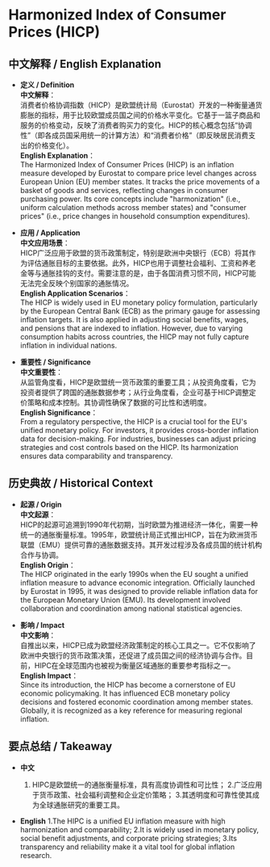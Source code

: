# Harmonized Index of Consumer Prices (HICP)

## 中文解释 / English Explanation

* **定义 / Definition**  
  **中文解释**：  
  消费者价格协调指数（HICP）是欧盟统计局（Eurostat）开发的一种衡量通货膨胀的指标，用于比较欧盟成员国之间的价格水平变化。它基于一篮子商品和服务的价格变动，反映了消费者购买力的变化。HICP的核心概念包括“协调性”（即各成员国采用统一的计算方法）和“消费者价格”（即反映居民消费支出的价格变化）。  
  **English Explanation**：  
  The Harmonized Index of Consumer Prices (HICP) is an inflation measure developed by Eurostat to compare price level changes across European Union (EU) member states. It tracks the price movements of a basket of goods and services, reflecting changes in consumer purchasing power. Its core concepts include "harmonization" (i.e., uniform calculation methods across member states) and "consumer prices" (i.e., price changes in household consumption expenditures).

* **应用 / Application**  
  **中文应用场景**：  
  HICP广泛应用于欧盟的货币政策制定，特别是欧洲中央银行（ECB）将其作为评估通胀目标的主要依据。此外，HICP也用于调整社会福利、工资和养老金等与通胀挂钩的支付。需要注意的是，由于各国消费习惯不同，HICP可能无法完全反映个别国家的通胀情况。  
  **English Application Scenarios**：  
  The HICP is widely used in EU monetary policy formulation, particularly by the European Central Bank (ECB) as the primary gauge for assessing inflation targets. It is also applied in adjusting social benefits, wages, and pensions that are indexed to inflation. However, due to varying consumption habits across countries, the HICP may not fully capture inflation in individual nations.

* **重要性 / Significance**  
  **中文重要性**：  
  从监管角度看，HICP是欧盟统一货币政策的重要工具；从投资角度看，它为投资者提供了跨国的通胀数据参考；从行业角度看，企业可基于HICP调整定价策略和成本控制。其协调性确保了数据的可比性和透明度。  
  **English Significance**：  
  From a regulatory perspective, the HICP is a crucial tool for the EU's unified monetary policy. For investors, it provides cross-border inflation data for decision-making. For industries, businesses can adjust pricing strategies and cost controls based on the HICP. Its harmonization ensures data comparability and transparency.

## 历史典故 / Historical Context

* **起源 / Origin**  
  **中文起源**：  
  HICP的起源可追溯到1990年代初期，当时欧盟为推进经济一体化，需要一种统一的通胀衡量标准。1995年，欧盟统计局正式推出HICP，旨在为欧洲货币联盟（EMU）提供可靠的通胀数据支持。其开发过程涉及各成员国的统计机构合作与协调。  
  **English Origin**：  
  The HICP originated in the early 1990s when the EU sought a unified inflation measure to advance economic integration. Officially launched by Eurostat in 1995, it was designed to provide reliable inflation data for the European Monetary Union (EMU). Its development involved collaboration and coordination among national statistical agencies.

* **影响 / Impact**  
  **中文影响**：  
  自推出以来，HICP已成为欧盟经济政策制定的核心工具之一。它不仅影响了欧洲中央银行的货币政策决策，还促进了成员国之间的经济协调与合作。目前，HIPC在全球范围内也被视为衡量区域通胀的重要参考指标之一。  
  **English Impact**：  
  Since its introduction, the HICP has become a cornerstone of EU economic policymaking. It has influenced ECB monetary policy decisions and fostered economic coordination among member states. Globally, it is recognized as a key reference for measuring regional inflation.

## 要点总结 / Takeaway

* **中文**  
  1. HIPC是欧盟统一的通胀衡量标准，具有高度协调性和可比性；
  2.广泛应用于货币政策、社会福利调整和企业定价策略；
  3.其透明度和可靠性使其成为全球通胀研究的重要工具。

* **English**
  1.The HIPC is a unified EU inflation measure with high harmonization and comparability;
  2.It is widely used in monetary policy, social benefit adjustments, and corporate pricing strategies;
  3.Its transparency and reliability make it a vital tool for global inflation research.